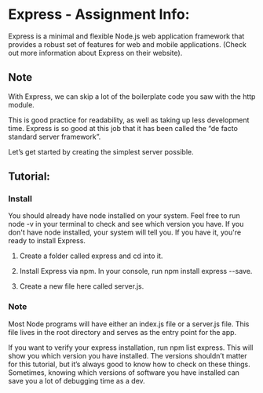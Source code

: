# Express - Assignment Info:

Express is a minimal and flexible Node.js web application framework that provides a robust set of features for web and mobile applications. (Check out more information about Express on their website).

## Note
With Express, we can skip a lot of the boilerplate code you saw with the http module.

This is good practice for readability, as well as taking up less development time. Express is so good at this job that it has been called the “de facto standard server framework”.

Let’s get started by creating the simplest server possible.

## Tutorial:
### Install
You should already have node installed on your system. Feel free to run node -v in your terminal to check and see which version you have. If you don't have node installed, your system will tell you. If you have it, you're ready to install Express.

1. Create a folder called express and cd into it.

2. Install Express via npm. In your console, run npm install express --save.

3. Create a new file here called server.js.

### Note
Most Node programs will have either an index.js file or a server.js file. This file lives in the root directory and serves as the entry point for the app.

If you want to verify your express installation, run npm list express. This will show you which version you have installed. The versions shouldn’t matter for this tutorial, but it’s always good to know how to check on these things. Sometimes, knowing which versions of software you have installed can save you a lot of debugging time as a dev.